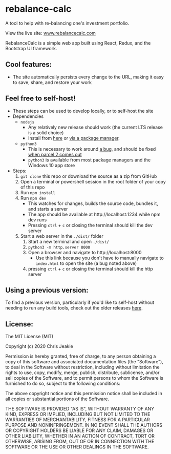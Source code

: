 # rebalance-calc
A tool to help with re-balancing one's investment portfolio.

View the live site: www.rebalancecalc.com

RebalanceCalc is a simple web app built using React, Redux, and the Bootstrap UI framework.

## Cool features:
* The site automatically persists every change to the URL, making it easy to save, share, and restore your work

## Feel free to self-host!
* These steps can be used to develop locally, or to self-host the site
* Dependencies
    * `nodejs`
        * Any relatively new release should work (the current LTS release is a solid choice)
        * Install from [here](https://nodejs.org/en/download/) or [via a package manager](https://nodejs.org/en/download/package-manager/).
    * `python3`
        * This is necessary to work around [a bug](https://github.com/parcel-bundler/parcel/issues/1778), and should be fixed [when parcel 2 comes out](https://github.com/parcel-bundler/parcel/pull/3996)
        * `python3` is available from most package managers and the Windows 10 app store
* Steps:
    1. `git clone` this repo or download the source as a zip from GitHub
    1. Open a terminal or powershell session in the root folder of your copy of this repo
    1. Run `npm install`
    1. Run `npm dev`
        * This watches for changes, builds the source code, bundles it, and starts a server
        * The app should be available at http://localhost:1234 while npm dev runs
        * Pressing `ctrl` + `c` or closing the terminal should kill the dev server
    1. Start a web server in the `./dist/` folder
        1. Start a new terminal and open `./dist/`
        1. `python3 -m http.server 8000`
        1. Open a browser and navigate to http://localhost:8000
            * Use this link because you don't have to manually navigate to `index.html` to open the site (a bug noted above)
        1. pressing `ctrl` + `c` or closing the terminal should kill the http server

## Using a previous version:
To find a previous version, particularly if you'd like to self-host without needing to run any build tools, check out the older releases [here](https://github.com/cjjeakle/rebalance-calc/releases/).

## License:
The MIT License (MIT)

Copyright (c) 2020 Chris Jeakle

Permission is hereby granted, free of charge, to any person obtaining a copy
of this software and associated documentation files (the "Software"), to deal
in the Software without restriction, including without limitation the rights
to use, copy, modify, merge, publish, distribute, sublicense, and/or sell
copies of the Software, and to permit persons to whom the Software is
furnished to do so, subject to the following conditions:

The above copyright notice and this permission notice shall be included in all
copies or substantial portions of the Software.

THE SOFTWARE IS PROVIDED "AS IS", WITHOUT WARRANTY OF ANY KIND, EXPRESS OR
IMPLIED, INCLUDING BUT NOT LIMITED TO THE WARRANTIES OF MERCHANTABILITY,
FITNESS FOR A PARTICULAR PURPOSE AND NONINFRINGEMENT. IN NO EVENT SHALL THE
AUTHORS OR COPYRIGHT HOLDERS BE LIABLE FOR ANY CLAIM, DAMAGES OR OTHER
LIABILITY, WHETHER IN AN ACTION OF CONTRACT, TORT OR OTHERWISE, ARISING FROM,
OUT OF OR IN CONNECTION WITH THE SOFTWARE OR THE USE OR OTHER DEALINGS IN THE
SOFTWARE.
